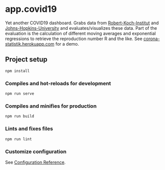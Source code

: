 # app.covid19
Yet another COVID19 dashboard. Grabs data from [Robert-Koch-Institut](https://npgeo-corona-npgeo-de.hub.arcgis.com/datasets/917fc37a709542548cc3be077a786c17_0/geoservice) and [Johns-Hopkins-University](https://github.com/CSSEGISandData/COVID-19) and evaluates/visualizes these data. Part of the evaluation is the calculation of different moving averages and exponential regressions to retrieve the reproduction number R and the like. See [corona-statistik.herokuapp.com](https://corona-statistik.herokuapp.com) for a demo.

## Project setup
```
npm install
```

### Compiles and hot-reloads for development
```
npm run serve
```

### Compiles and minifies for production
```
npm run build
```

### Lints and fixes files
```
npm run lint
```

### Customize configuration
See [Configuration Reference](https://cli.vuejs.org/config/).
